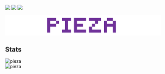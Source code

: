 [![](https://visitor-badge.laobi.icu/badge?page_id=pieza.pieza)](https://visitor-badge.laobi.icu/badge?page_id=pieza.pieza)
[![](https://img.shields.io/github/stars/pieza?color=fefb7b&logo=Undertale)](https://github-readme-stats.vercel.app/api?username=pieza&hide_title=false&hide_border=true&show_icons=true&include_all_commits=true&line_height=20&bg_color=0,EC6C6C,FFD479,FFFC79,73FA79&theme=graywhite&locale=cn)
[![](https://img.shields.io/github/followers/pieza?color=27da6b&logo=Handshake)](https://github.com/pieza?tab=followers)

<img src="https://github.com/pieza/pieza/blob/master/header.png" width="900">

## Stats
<div><img src="https://github-readme-streak-stats.herokuapp.com/?user=pieza&theme=material-palenight&hide_border=false" alt="pieza" /></div>
<!--<div><img src="https://github-readme-stats.vercel.app/api?username=pieza&theme=material-palenight&hide_border=false&include_all_commits=true&count_private=true" alt="pieza" /></div>-->
<div><img src="https://github-readme-stats.vercel.app/api/top-langs/?username=pieza&theme=material-palenight&hide_border=false&include_all_commits=true&count_private=true&layout=compact" alt="pieza" /></div>

<!--
## Throphies
![](https://github-profile-trophy.vercel.app/?username=pieza&theme=dracula&no-frame=false&no-bg=false&margin-w=4)
-->
